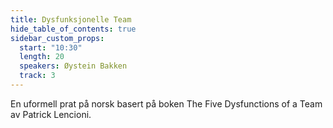 ```yaml
---
title: Dysfunksjonelle Team
hide_table_of_contents: true
sidebar_custom_props:
  start: "10:30"
  length: 20
  speakers: Øystein Bakken
  track: 3
---
```



En uformell prat på norsk basert på boken The Five Dysfunctions of a Team av Patrick Lencioni.